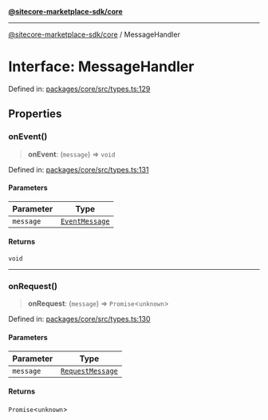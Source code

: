 [**@sitecore-marketplace-sdk/core**](../README.md)

***

[@sitecore-marketplace-sdk/core](../README.md) / MessageHandler

# Interface: MessageHandler

Defined in: [packages/core/src/types.ts:129](https://github.com/Sitecore/sitecore-marketplace-sdk/blob/af886e6134b8d1079ef5b8ef70b7eb2f1d9c8aeb/packages/core/src/types.ts#L129)

## Properties

### onEvent()

> **onEvent**: (`message`) => `void`

Defined in: [packages/core/src/types.ts:131](https://github.com/Sitecore/sitecore-marketplace-sdk/blob/af886e6134b8d1079ef5b8ef70b7eb2f1d9c8aeb/packages/core/src/types.ts#L131)

#### Parameters

| Parameter | Type |
| ------ | ------ |
| `message` | [`EventMessage`](EventMessage.md) |

#### Returns

`void`

***

### onRequest()

> **onRequest**: (`message`) => `Promise`\<`unknown`\>

Defined in: [packages/core/src/types.ts:130](https://github.com/Sitecore/sitecore-marketplace-sdk/blob/af886e6134b8d1079ef5b8ef70b7eb2f1d9c8aeb/packages/core/src/types.ts#L130)

#### Parameters

| Parameter | Type |
| ------ | ------ |
| `message` | [`RequestMessage`](RequestMessage.md) |

#### Returns

`Promise`\<`unknown`\>
